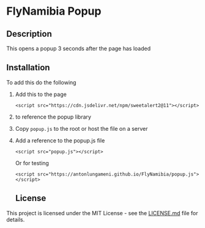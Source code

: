 # FlyNamibia Popup

## Description

This opens a popup 3 seconds after the page has loaded

## Installation

To add this do the following

1. Add this to the page
    ```
    <script src="https://cdn.jsdelivr.net/npm/sweetalert2@11"></script>
    ``` 
2. to reference the popup library
3. Copy `popup.js` to the root or host the file on a server
4. Add a reference to the popup.js file
   ```
   <script src="popup.js"></script>
   ```
   Or for testing
   ```
   <script src="https://antonlungameni.github.io/FlyNamibia/popup.js"></script>
   ```

   ## License

This project is licensed under the MIT License - see the [LICENSE.md](LICENSE.md) file for details.